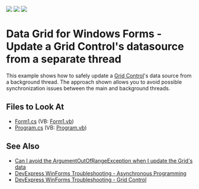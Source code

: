<!-- default badges list -->
![](https://img.shields.io/endpoint?url=https://codecentral.devexpress.com/api/v1/VersionRange/128632656/13.1.4%2B)
[![](https://img.shields.io/badge/Open_in_DevExpress_Support_Center-FF7200?style=flat-square&logo=DevExpress&logoColor=white)](https://supportcenter.devexpress.com/ticket/details/E813)
[![](https://img.shields.io/badge/📖_How_to_use_DevExpress_Examples-e9f6fc?style=flat-square)](https://docs.devexpress.com/GeneralInformation/403183)
<!-- default badges end -->
# Data Grid for Windows Forms - Update a Grid Control's datasource from a separate thread


This example shows how to safely update a [Grid Control](https://docs.devexpress.com/WindowsForms/DevExpress.XtraGrid.GridControl)'s data source from a background thread. The approach shown allows you to avoid possible synchronization issues between the main and background threads.


<!-- default file list -->
## Files to Look At

* [Form1.cs](./CS/Thread/Form1.cs) (VB: [Form1.vb](./VB/Thread/Form1.vb))
* [Program.cs](./CS/Thread/Program.cs) (VB: [Program.vb](./VB/Thread/Program.vb))
<!-- default file list end -->

## See Also
- [Can I avoid the ArgumentOutOfRangeException when I update the Grid's data](https://www.devexpress.com/Support/Center/p/AK2981)
- [DevExpress WinForms Troubleshooting - Asynchronous Programming](https://go.devexpress.com/CheatSheets_WinForms_Examples_T964838.aspx)
- [DevExpress WinForms Troubleshooting - Grid Control](https://go.devexpress.com/CheatSheets_WinForms_Examples_T934742.aspx)
